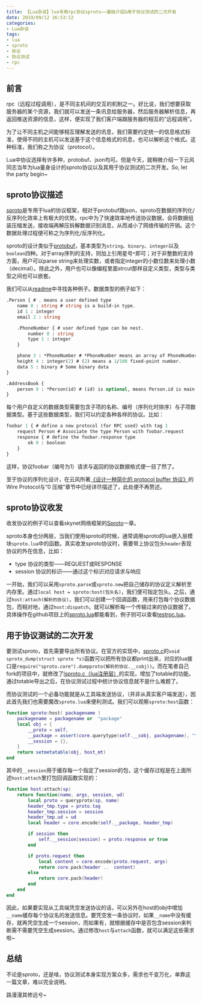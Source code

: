 ```yaml
---
title: 【Lua杂谈】lua专用rpc协议sproto——基础介绍&用于协议测试的二次开发
date: 2019/09/12 16:53:12
categories:
- Lua杂谈
tags:
- lua
- sproto
- 协议
- 协议测试
- rpc
---
```


## 前言

rpc（远程过程调用），是不同主机间的交互的机制之一。好比说，我们想要获取服务器的某个资源，我们就可以发送一条讯息给服务器，然后服务器解析信息，再返回推送资源的信息，这样，便实现了我们客户端跟服务器的相互的“远程调用”。

为了让不同主机之间能够相互理解发送的讯息，我们需要约定统一的信息格式标准，使得不同的主机可以发送基于这个信息格式的讯息，也可以解析这个格式。这种标准，我们称之为协议（protocol）。

Lua中协议选择有许多种，protobuf、json均可。但是今天，就稍微介绍一下云风同志当年为lua量身设计的sproto协议以及其用于协议测试的二次开发。So, let the party begin~

## sproto协议描述

[sproto](https://github.com/cloudwu/sproto)是专用于lua的协议框架，相对于protobuf跟json，sproto在数据的序列化/反序列化效率上有极大的优势。rpc中为了快速效率地传送协议数据，会将数据组装压缩发送，接收端再解压拆解数据识别消息，从而减小了网络传输的开销。这个数据处理过程便可称之为序列化/反序列化。

sproto的设计类似于[protobuf](https://developers.google.com/protocol-buffers/?hl=zh-CN)，基本类型为`string`、`binary`、`integer`以及`boolean`四种。对于array序列的支持，则加上引用星号`*`即可；对于非整数的支持方面，用户可以parse string来处理实数，或者指定integer的小数位数来处理小数（decimal）。除此之外，用户也可以像编程里面strcut那样自定义类型，类型与类型之间也可以嵌套。

我们可以从[readme](https://github.com/cloudwu/sproto/blob/master/README.md)中寻找各种例子。数据类型的例子如下：

<!-- more -->

```protobuf
.Person { # . means a user defined type
    name 0 : string # string is a build-in type.
    id 1 : integer
    email 2 : string

    .PhoneNumber { # user defined type can be nest.
        number 0 : string
        type 1 : integer
    }

    phone 3 : *PhoneNumber # *PhoneNumber means an array of PhoneNumber.
    height 4 : integer(2) # (2) means a 1/100 fixed-point number.
    data 5 : binary # Some binary data
}

.AddressBook {
    person 0 : *Person(id) # (id) is optional, means Person.id is main index.
}

```

每个用户自定义的数据类型需要包含子项的名称、编号（序列化时排序）与子项数据类型。基于这些数据类型，我们可以约定各种各样的协议。比如：

```protobuf
foobar 1 { # define a new protocol (for RPC used) with tag 1
    request Person # Associate the type Person with foobar.request
    response { # define the foobar.response type
        ok 0 : boolean
    }
}
```

这样，协议foobar（编号为1）请求与返回的协议数据格式便一目了然了。

至于协议的序列化设计，在云风所著[《设计一种简化的 protocol buffer 协议》](https://blog.codingnow.com/2014/07/ejoyproto.html)的Wire Protocol与“0 压缩”章节中已经详尽描述了，此处便不再赘述。

## sproto协议收发

收发协议的例子可以查看skynet网络框架的[Sproto](https://github.com/cloudwu/skynet/wiki/Sproto)一章。

sproto本身也分两层，当我们使用sproto的时候，通常调用sproto的lua嵌入层模块`sproto.lua`中的函数。真实收发sproto协议时，需要带上协议包头`header`表现协议的外在信息，比如：

- type 协议的类型——REQUEST或RESPONSE
- session 协议的标识——通过这个标识对应请求与响应

一开始，我们可以采用`sproto.parse`或`sproto.new`把自己储存的协议定义解析至内存里。通过`local host = sproto:host(包头名)`，我们便可指定包头。之后，通过`host:attach(解析的协议)`，我们可以创建一个回调函数，用来打包每个协议数据包，而相对地，通过`host:dispatch`，就可以解析每一个传输过来的协议数据了。具体操作在github项目上的[sproto.lua](https://github.com/cloudwu/sproto/blob/master/sproto.lua)都能看到，例子则可以查看[testrpc.lua](https://github.com/cloudwu/sproto/blob/master/testrpc.lua)。

## 用于协议测试的二次开发

要测试sproto，首先需要导出所有协议。在官方的实现中，[sproto.c](https://github.com/cloudwu/sproto/blob/master/sproto.c)的`void sproto_dump(struct sproto *s)`函数可以把所有协议都print出来，对应的lua接口是`require("sproto.core").dumpproto(解析的协议.__cobj))`。而在笔者自己fork的项目中，就修改了[lsproto.c（lua注册层）](https://github.com/utmhikari/sproto/blob/master/lsproto.c)的实现，增加了totable的功能。通过totable导出之后，在协议测试过程中统计协议信息就不是什么难题了。

而协议测试的一个必备功能就是从工具端发送协议，（并非从真实客户端发送），因此首先我们也需要魔改`sproto.lua`来便利测试。我们可以观察`sproto:host`函数：

```lua
function sproto:host( packagename )
    packagename = packagename or  "package"
    local obj = {
        __proto = self,
        __package = assert(core.querytype(self.__cobj, packagename), "type package not found"),
        __session = {},
    }
    return setmetatable(obj, host_mt)
end
```

其中的`__session`用于缓存每一个指定了session的包，这个缓存过程是在上面所述`host:attach`里打包回调函数实现的：

```lua
function host:attach(sp)
    return function(name, args, session, ud)
        local proto = queryproto(sp, name)
        header_tmp.type = proto.tag
        header_tmp.session = session
        header_tmp.ud = ud
        local header = core.encode(self.__package, header_tmp)

        if session then
            self.__session[session] = proto.response or true
        end

        if proto.request then
            local content = core.encode(proto.request, args)
            return core.pack(header ..  content)
        else
            return core.pack(header)
        end
    end
end
```

因此，如果要实现从工具端凭空发送协议的话，可以另外在host的obj中增加`__name`缓存每个协议名的发送信息。要凭空发一条协议时，如果`__name`中没有缓存，就再凭空生成一个session，而如果有，就根据缓存中是否包含session来判断需不需要凭空生成session。通过修改`host`与`attach`函数，就可以满足这些需求啦~

## 总结

不论是sproto，还是啥，协议测试本身实现方案众多，需求也千变万化，单靠这一篇文章，难以完全说明。

路漫漫其修远兮~
